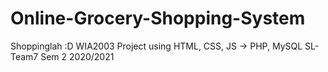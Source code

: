 # Online-Grocery-Shopping-System
Shoppinglah :D
WIA2003 Project using HTML, CSS, JS -> PHP, MySQL
SL-Team7
Sem 2 2020/2021
